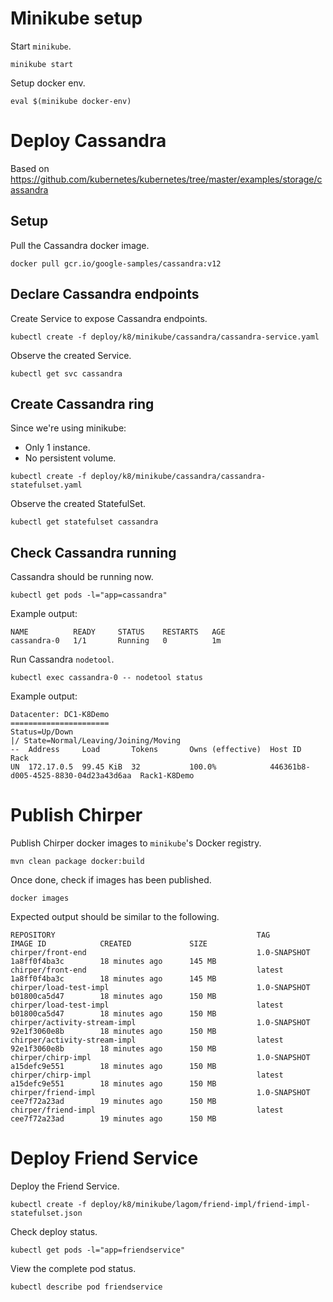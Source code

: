 # Minikube setup

Start `minikube`.

```
minikube start
```

Setup docker env.

```
eval $(minikube docker-env)
```

# Deploy Cassandra

Based on https://github.com/kubernetes/kubernetes/tree/master/examples/storage/cassandra

## Setup

Pull the Cassandra docker image.

```
docker pull gcr.io/google-samples/cassandra:v12
```

## Declare Cassandra endpoints

Create Service to expose Cassandra endpoints.

```
kubectl create -f deploy/k8/minikube/cassandra/cassandra-service.yaml
```

Observe the created Service.

```
kubectl get svc cassandra
```

## Create Cassandra ring

Since we're using minikube:

* Only 1 instance.
* No persistent volume.

```
kubectl create -f deploy/k8/minikube/cassandra/cassandra-statefulset.yaml
```

Observe the created StatefulSet.

```
kubectl get statefulset cassandra
```

## Check Cassandra running

Cassandra should be running now.

```
kubectl get pods -l="app=cassandra"
```

Example output:

```
NAME          READY     STATUS    RESTARTS   AGE
cassandra-0   1/1       Running   0          1m
```

Run Cassandra `nodetool`.

```
kubectl exec cassandra-0 -- nodetool status
```

Example output:

```
Datacenter: DC1-K8Demo
======================
Status=Up/Down
|/ State=Normal/Leaving/Joining/Moving
--  Address     Load       Tokens       Owns (effective)  Host ID                               Rack
UN  172.17.0.5  99.45 KiB  32           100.0%            446361b8-d005-4525-8830-04d23a43d6aa  Rack1-K8Demo
```

# Publish Chirper

Publish Chirper docker images to `minikube`'s Docker registry.

```
mvn clean package docker:build
```

Once done, check if images has been published.

```
docker images
```

Expected output should be similar to the following.

```
REPOSITORY                                             TAG                 IMAGE ID            CREATED             SIZE
chirper/front-end                                      1.0-SNAPSHOT        1a8ff0f4ba3c        18 minutes ago      145 MB
chirper/front-end                                      latest              1a8ff0f4ba3c        18 minutes ago      145 MB
chirper/load-test-impl                                 1.0-SNAPSHOT        b01800ca5d47        18 minutes ago      150 MB
chirper/load-test-impl                                 latest              b01800ca5d47        18 minutes ago      150 MB
chirper/activity-stream-impl                           1.0-SNAPSHOT        92e1f3060e8b        18 minutes ago      150 MB
chirper/activity-stream-impl                           latest              92e1f3060e8b        18 minutes ago      150 MB
chirper/chirp-impl                                     1.0-SNAPSHOT        a15defc9e551        18 minutes ago      150 MB
chirper/chirp-impl                                     latest              a15defc9e551        18 minutes ago      150 MB
chirper/friend-impl                                    1.0-SNAPSHOT        cee7f72a23ad        19 minutes ago      150 MB
chirper/friend-impl                                    latest              cee7f72a23ad        19 minutes ago      150 MB
```

# Deploy Friend Service

Deploy the Friend Service.

```
kubectl create -f deploy/k8/minikube/lagom/friend-impl/friend-impl-statefulset.json
```

Check deploy status.

```
kubectl get pods -l="app=friendservice"
```

View the complete pod status.

```
kubectl describe pod friendservice
```
